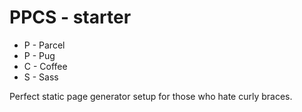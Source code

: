 # PPCS - starter

 - P - Parcel
 - P - Pug
 - C - Coffee
 - S - Sass
 
 Perfect static page generator setup for those who hate curly braces.
